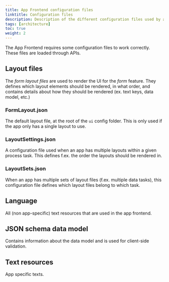 ```yaml
---
title: App Frontend configuration files
linktitle: Configuration files
description: Description of the different configuration files used by app frontend
tags: [architecture]
toc: true
weight: 2
---
```


The App Frontend requires some configuration files to work correctly. These files are loaded through APIs.

## Layout files
The _form layout files_ are used to render the UI for the _form_ feature. They defines which layout elements should be rendered,
in what order, and contains details about how they should be rendered (ex. text keys, data model, etc.)

### FormLayout.json
The default layout file, at the root of the `ui` config folder. This is only used if the app only has a single layout to use.

### LayoutSettings.json
A configuration file used when an app has multiple layouts within a given process task. This defines f.ex. the order the layouts should be rendered in.

### LayoutSets.json
When an app has multiple sets of layout files (f.ex. multiple data tasks), this configuration file defines which layout files
belong to which task.

## Language
All (non app-specific) text resources that are used in the app frontend.

## JSON schema data model
Contains information about the data model and is used for client-side validation. 

## Text resources
App specific texts.
